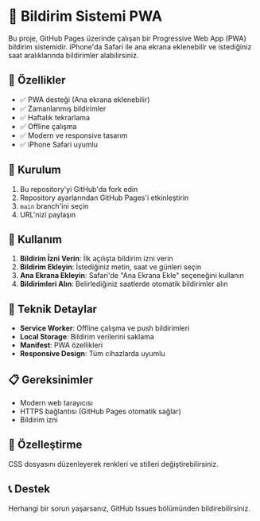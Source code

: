 # 🔔 Bildirim Sistemi PWA

Bu proje, GitHub Pages üzerinde çalışan bir Progressive Web App (PWA) bildirim sistemidir. iPhone'da Safari ile ana ekrana eklenebilir ve istediğiniz saat aralıklarında bildirimler alabilirsiniz.

## 🚀 Özellikler

- ✅ PWA desteği (Ana ekrana eklenebilir)
- ✅ Zamanlanmış bildirimler
- ✅ Haftalık tekrarlama
- ✅ Offline çalışma
- ✅ Modern ve responsive tasarım
- ✅ iPhone Safari uyumlu

## 📱 Kurulum

1. Bu repository'yi GitHub'da fork edin
2. Repository ayarlarından GitHub Pages'i etkinleştirin
3. `main` branch'ini seçin
4. URL'nizi paylaşın

## 🎯 Kullanım

1. **Bildirim İzni Verin**: İlk açılışta bildirim izni verin
2. **Bildirim Ekleyin**: İstediğiniz metin, saat ve günleri seçin
3. **Ana Ekrana Ekleyin**: Safari'de "Ana Ekrana Ekle" seçeneğini kullanın
4. **Bildirimleri Alın**: Belirlediğiniz saatlerde otomatik bildirimler alın

## 🔧 Teknik Detaylar

- **Service Worker**: Offline çalışma ve push bildirimleri
- **Local Storage**: Bildirim verilerini saklama
- **Manifest**: PWA özellikleri
- **Responsive Design**: Tüm cihazlarda uyumlu

## 📋 Gereksinimler

- Modern web tarayıcısı
- HTTPS bağlantısı (GitHub Pages otomatik sağlar)
- Bildirim izni

## 🎨 Özelleştirme

CSS dosyasını düzenleyerek renkleri ve stilleri değiştirebilirsiniz.

## 📞 Destek

Herhangi bir sorun yaşarsanız, GitHub Issues bölümünden bildirebilirsiniz.
